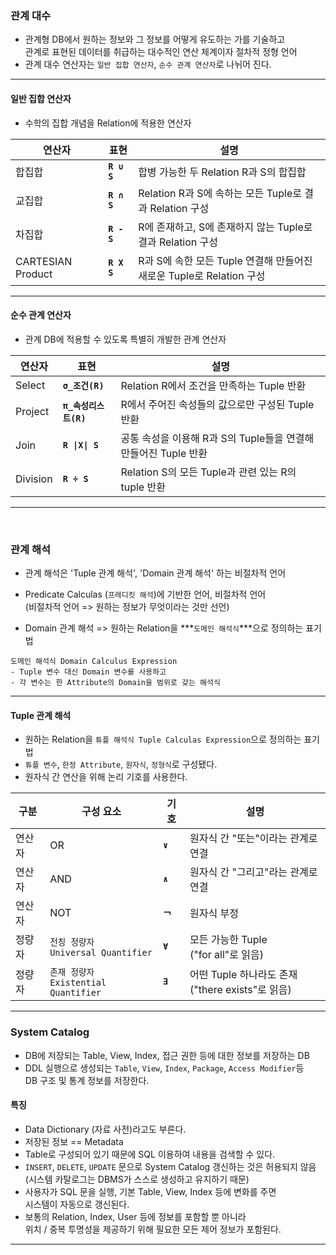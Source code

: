 
### 관계 대수

- 관계형 DB에서 원하는 정보와 그 정보를 어떻게 유도하는 가를 기술하고 <br/>
	관계로 표현된 데이터를 취급하는 대수적인 연산 체계이자 절차적 정형 언어
- 관계 대수 연산자는 `일반 집합 연산자`, `순수 관계 연산자`로 나뉘어 진다.

---
#### 일반 집합 연산자

- 수학의 집합 개념을 Relation에 적용한 연산자

| 연산자               | 표현          | 설명                                                     |
| ----------------- | ----------- | ------------------------------------------------------ |
| 합집합               | **`R ∪ S`** | 합병 가능한 두 Relation R과 S의 합집합                            |
| 교집합               | **`R ∩ S`** | Relation R과 S에 속하는 모든 Tuple로 결과 Relation 구성            |
| 차집합               | **`R - S`** | R에 존재하고, S에 존재하지 않는 Tuple로 결과 Relation 구성              |
| CARTESIAN Product | **`R X S`** | R과 S에 속한 모든 Tuple 연결해 만들어진 <br/>새로운 Tuple로 Relation 구성 |

---

#### 순수 관계 연산자

* 관계 DB에 적용할 수 있도록 특별히 개발한 관계 연산자

| 연산자      | 표현               | 설명                                         |
| -------- | ---------------- | ------------------------------------------ |
| Select   | **`σ_조건(R)`**    | Relation R에서 조건을 만족하는 Tuple 반환             |
| Project  | **`π_속성리스트(R)`** | R에서 주어진 속성들의 값으로만 구성된 Tuple 반환             |
| Join     | **`R \|X\| S`**  | 공통 속성을 이용해 R과 S의 Tuple들을 연결해 만들어진 Tuple 반환 |
| Division | **`R ÷ S`**      | Relation S의 모든 Tuple과 관련 있는 R의 tuple 반환    |

---

<br/>

### 관계 해석

- 관계 해석은 'Tuple 관계 해석', 'Domain 관계 해석' 하는 비절차적 언어
- Predicate Calculas (`프레디킷 해석`)에 기반한 언어, 비절차적 언어 <br/>
	(비절차적 언어 => 원하는 정보가 무엇이라는 것만 선언)
	
- Domain 관계 해석 => 원하는 Relation을 ***`도메인 해석식`***으로 정의하는 표기법

```
도메인 해석식 Domain Calculus Expression
- Tuple 변수 대신 Domain 변수를 사용하고
- 각 변수는 한 Attribute의 Domain을 범위로 갖는 해석식
```

---

#### Tuple 관계 해석

- 원하는 Relation을 `튜플 해석식 Tuple Calculas Expression`으로 정의하는 표기법
- `튜플 변수`, `한정 Attribute`, `원자식`, `정형식`로 구성됐다.
- 원자식 간 연산을 위해 논리 기호를 사용한다.

| 구분  | 구성 요소                                 | 기호      | 설명                                         |
| --- | ------------------------------------- | ------- | ------------------------------------------ |
| 연산자 | OR                                    | **`∨`** | 원자식 간 "또는"이라는 관계로 연결                       |
| 연산자 | AND                                   | **`∧`** | 원자식 간 "그리고"라는 관계로 연결                       |
| 연산자 | NOT                                   | **`￢`** | 원자식 부정                                     |
| 정량자 | `전칭 정량자`<br/>`Universal Quantifier`   | **`∀`** | 모든 가능한 Tuple <br/>("for all"로 읽음)          |
| 정량자 | `존재 정량자`<br/>`Existential Quantifier` | **`∃`** | 어떤 Tuple 하나라도 존재 <br/>("there exists"로 읽음) |

---

### System Catalog

- DB에 저장되는 Table, View, Index, 접근 권한 등에 대한 정보를 저장하는 DB
- DDL 실행으로 생성되는 `Table`, `View`, `Index`, `Package`, `Access Modifier`등 <br/>
	DB 구조 및 통계 정보를 저장한다.

#### 특징

- Data Dictionary (자료 사전)라고도 부른다.
- 저장된 정보 == Metadata
- Table로 구성되어 있기 때문에 SQL 이용하여 내용을 검색할 수 있다.
- `INSERT`, `DELETE`, `UPDATE` 문으로 System Catalog 갱신하는 것은 허용되지 않음 <br/>
	(시스템 카탈로그는 DBMS가 스스로 생성하고 유지하기 때문)
- 사용자가 SQL 문을 실행, 기본 Table, View, Index 등에 변화를 주면 <br/>
	시스템이 자동으로 갱신된다.
- 보통의 Relation, Index, User 등에 정보를 포함할 뿐 아니라 <br/>
	위치 / 중복 투명성을 제공하기 위해 필요한 모든 제어 정보가 포함된다.

---

